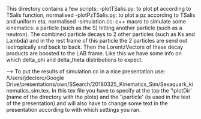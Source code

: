 This directory contains a few scripts:
-plotTSalis.py: to plot pt according to TSalis function, normalised
-plotPzTSalis.py: to plot a pz according to TSalis and uniform eta, normalised
-simulation.cc: c++ macro to simulate some kinematics: a particle (such as the S) hitting another particle (such as a neutron). The combined particle decays to 2 other particles (such as Ks and Lambda) and in the rest frame of this particle the 2 particles are send out isotropically and back to back. Then the LorentzVectors of these decay products are boosted to the LAB frame. Like this we have some info on which delta_phi and delta_theta distributions to expect.

--> To put the results of simulation.cc in a nice presentation use: /Users/jdeclerc/Google Drive/presentations/own/SSearch/20180325_Kinematics_Sim/Sexaquark_kinematics_sim.tex. In this tex file you have to specify at the top the '\plotDir' (name of the directory with the plots) and the '\particle' (is used in the text of the presentation) and will also have to change some text in the presentation according to with which settings you ran.
